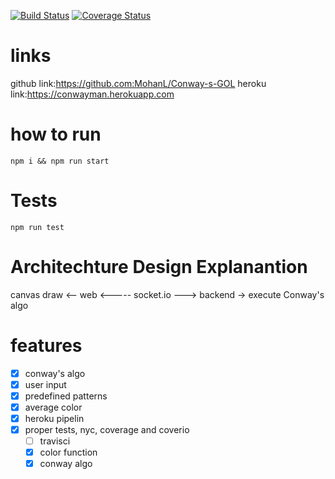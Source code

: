 [![Build Status](https://travis-ci.org/MohanL/Conway-s-GOL.svg?branch=master)](https://travis-ci.org/MohanL/Conway-s-GOL)
[![Coverage Status](https://coveralls.io/repos/github/MohanL/Conway-s-GOL/badge.svg?branch=master)](https://coveralls.io/github/MohanL/Conway-s-GOL?branch=master)
# links
github link:https://github.com:MohanL/Conway-s-GOL
heroku link:https://conwayman.herokuapp.com

# how to run
`npm i && npm run start`

# Tests
`npm run test`

# Architechture Design Explanantion

canvas draw <-- web  <----- socket.io ---> backend -> execute Conway's algo

# features
- [x] conway's algo
- [x] user input
- [x] predefined patterns
- [x] average color
- [x] heroku pipelin
- [x] proper tests, nyc, coverage and coverio
  - [ ] travisci
  - [x] color function
  - [x] conway algo
